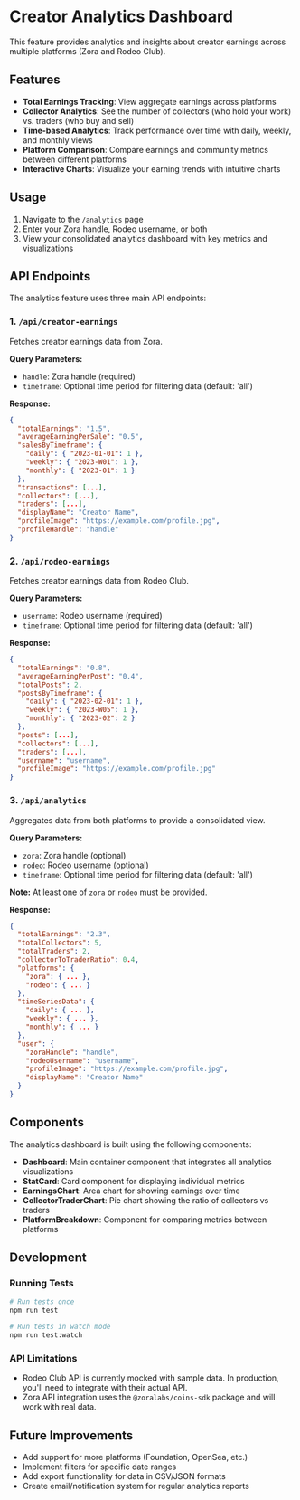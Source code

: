 # Creator Analytics Dashboard

This feature provides analytics and insights about creator earnings across multiple platforms (Zora and Rodeo Club).

## Features

- **Total Earnings Tracking**: View aggregate earnings across platforms
- **Collector Analytics**: See the number of collectors (who hold your work) vs. traders (who buy and sell)
- **Time-based Analytics**: Track performance over time with daily, weekly, and monthly views
- **Platform Comparison**: Compare earnings and community metrics between different platforms
- **Interactive Charts**: Visualize your earning trends with intuitive charts

## Usage

1. Navigate to the `/analytics` page
2. Enter your Zora handle, Rodeo username, or both
3. View your consolidated analytics dashboard with key metrics and visualizations

## API Endpoints

The analytics feature uses three main API endpoints:

### 1. `/api/creator-earnings`

Fetches creator earnings data from Zora.

**Query Parameters:**
- `handle`: Zora handle (required)
- `timeframe`: Optional time period for filtering data (default: 'all')

**Response:**
```json
{
  "totalEarnings": "1.5",
  "averageEarningPerSale": "0.5",
  "salesByTimeframe": {
    "daily": { "2023-01-01": 1 },
    "weekly": { "2023-W01": 1 },
    "monthly": { "2023-01": 1 }
  },
  "transactions": [...],
  "collectors": [...],
  "traders": [...],
  "displayName": "Creator Name",
  "profileImage": "https://example.com/profile.jpg",
  "profileHandle": "handle"
}
```

### 2. `/api/rodeo-earnings`

Fetches creator earnings data from Rodeo Club.

**Query Parameters:**
- `username`: Rodeo username (required)
- `timeframe`: Optional time period for filtering data (default: 'all')

**Response:**
```json
{
  "totalEarnings": "0.8",
  "averageEarningPerPost": "0.4",
  "totalPosts": 2,
  "postsByTimeframe": {
    "daily": { "2023-02-01": 1 },
    "weekly": { "2023-W05": 1 },
    "monthly": { "2023-02": 2 }
  },
  "posts": [...],
  "collectors": [...],
  "traders": [...],
  "username": "username",
  "profileImage": "https://example.com/profile.jpg"
}
```

### 3. `/api/analytics`

Aggregates data from both platforms to provide a consolidated view.

**Query Parameters:**
- `zora`: Zora handle (optional)
- `rodeo`: Rodeo username (optional)
- `timeframe`: Optional time period for filtering data (default: 'all')

**Note:** At least one of `zora` or `rodeo` must be provided.

**Response:**
```json
{
  "totalEarnings": "2.3",
  "totalCollectors": 5,
  "totalTraders": 2,
  "collectorToTraderRatio": 0.4,
  "platforms": {
    "zora": { ... },
    "rodeo": { ... }
  },
  "timeSeriesData": {
    "daily": { ... },
    "weekly": { ... },
    "monthly": { ... }
  },
  "user": {
    "zoraHandle": "handle",
    "rodeoUsername": "username",
    "profileImage": "https://example.com/profile.jpg",
    "displayName": "Creator Name"
  }
}
```

## Components

The analytics dashboard is built using the following components:

- **Dashboard**: Main container component that integrates all analytics visualizations
- **StatCard**: Card component for displaying individual metrics
- **EarningsChart**: Area chart for showing earnings over time
- **CollectorTraderChart**: Pie chart showing the ratio of collectors vs traders
- **PlatformBreakdown**: Component for comparing metrics between platforms

## Development

### Running Tests

```bash
# Run tests once
npm run test

# Run tests in watch mode
npm run test:watch
```

### API Limitations

- Rodeo Club API is currently mocked with sample data. In production, you'll need to integrate with their actual API.
- Zora API integration uses the `@zoralabs/coins-sdk` package and will work with real data.

## Future Improvements

- Add support for more platforms (Foundation, OpenSea, etc.)
- Implement filters for specific date ranges
- Add export functionality for data in CSV/JSON formats
- Create email/notification system for regular analytics reports 